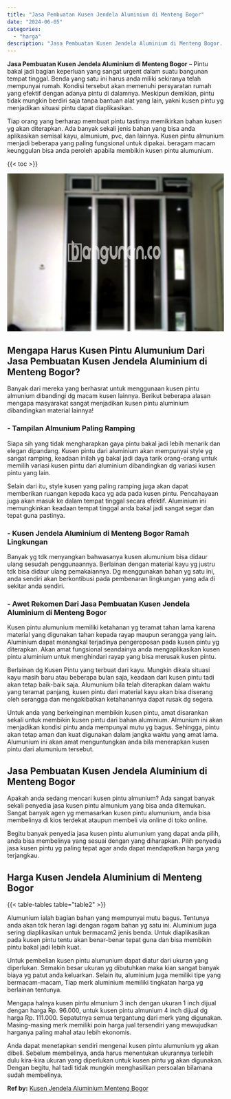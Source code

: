 ```yaml
---
title: "Jasa Pembuatan Kusen Jendela Aluminium di Menteng Bogor"
date: "2024-06-05"
categories: 
  - "harga"
description: "Jasa Pembuatan Kusen Jendela Aluminium di Menteng Bogor. Anda dapat menetapkan sendiri mengenai kusen pintu alumunium yg akan dibeli. Sebelum membelinya, and..."
---
```


**Jasa Pembuatan Kusen Jendela Aluminium di Menteng Bogor** – Pintu bakal jadi bagian keperluan yang sangat urgent dalam suatu bangunan tempat tinggal. Benda yang satu ini harus anda miliki sekiranya telah mempunyai rumah. Kondisi tersebut akan memenuhi persyaratan rumah yang efektif dengan adanya pintu di dalamnya. Meskipun demikian, pintu tidak mungkin berdiri saja tanpa bantuan alat yang lain, yakni kusen pintu yg menjadikan situasi pintu dapat diaplikasikan.

Tiap orang yang berharap membuat pintu tastinya memikirkan bahan kusen yg akan diterapkan. Ada banyak sekali jenis bahan yang bisa anda aplikasikan semisal kayu, almunium, pvc, dan lainnya. Kusen pintu almunium menjadi beberapa yang paling fungsional untuk dipakai. beragam macam keunggulan bisa anda peroleh apabila membikin kusen pintu alumunium.

{{< toc >}}

![Jasa Pembuatan Kusen Jendela Aluminium di Menteng Bogor](/images/harga-kusen-jendela-alumunium-39.png)

## Mengapa Harus Kusen Pintu Alumunium Dari Jasa Pembuatan Kusen Jendela Aluminium di Menteng Bogor?

Banyak dari mereka yang berhasrat untuk menggunaan kusen pintu almunium dibandingi dg macam kusen lainnya. Berikut beberapa alasan mengapa masyarakat sangat menjadikan kusen pintu aluminium dibandingkan material lainnya!

### \- Tampilan Almunium Paling Ramping

Siapa sih yang tidak mengharapkan gaya pintu bakal jadi lebih menarik dan elegan dipandang. Kusen pintu dari aluminium akan mempunyai style yg sangat ramping, keadaan inilah yg bakal jadi daya tarik orang-orang untuk memilih variasi kusen pintu dari aluminium dibandingkan dg variasi kusen pintu yang lain.

Selain dari itu, style kusen yang paling ramping juga akan dapat memberikan ruangan kepada kaca yg ada pada kusen pintu. Pencahayaan juga akan masuk ke dalam tempat tinggal secara efektif. Aluminium ini memungkinkan keadaan tempat tinggal anda bakal jadi sangat segar dan tepat guna pastinya.

### \- Kusen Jendela Aluminium di Menteng Bogor Ramah Lingkungan

Banyak yg tdk menyangkan bahwasanya kusen alumunium bisa didaur ulang sesudah penggunaannya. Berlainan dengan material kayu yg justru tdk bisa didaur ulang pemakaiannya. Dg menggunakan bahan yg satu ini, anda sendiri akan berkontibusi pada pembenaran lingkungan yang ada di sekitar anda sendiri.

### \- Awet Rekomen Dari Jasa Pembuatan Kusen Jendela Aluminium di Menteng Bogor

Kusen pintu alumunium memiliki ketahanan yg teramat tahan lama karena material yang digunakan tahan kepada rayap maupun serangga yang lain. Aluminium dapat menangkal terjadinya pengeroposan pada kusen pintu yg diterapkan. Akan amat fungsional seandainya anda mengaplikasikan kusen pintu aluminium untuk menghindari rayap yang bisa merusak kusen pintu.

Berlainan dg Kusen Pintu yang terbuat dari kayu. Mungkin dikala situasi kayu masih baru atau beberapa bulan saja, keadaan dari kusen pintu tadi akan tetap baik-baik saja. Alumunium bila telah diterapkan dalam waktu yang teramat panjang, kusen pintu dari material kayu akan bisa diserang oleh serangga dan mengakibatkan ketahanannya dapat rusak dg segera.

Untuk anda yang berkeinginan membikin kusen pintu, amat disarankan sekali untuk membikin kusen pintu dari bahan aluminium. Almunium ini akan menjadikan kondisi pintu anda mempunyai mutu yg bagus. Sehingga, pintu akan tetap aman dan kuat digunakan dalam jangka waktu yang amat lama. Alumunium ini akan amat menguntungkan anda bila menerapkan kusen pintu dari alumunium tersebut.

## Jasa Pembuatan Kusen Jendela Aluminium di Menteng Bogor

Apakah anda sedang mencari kusen pintu almunium? Ada sangat banyak sekali penyedia jasa kusen pintu almunium yang bisa anda ditemukan. Sangat banyak agen yg memasarkan kusen pintu alumunium, anda bisa membelinya di kios terdekat ataupun membeli via online di toko online.

Begitu banyak penyedia jasa kusen pintu alumunium yang dapat anda pilih, anda bisa membelinya yang sesuai dengan yang diharapkan. Pilih penyedia jasa kusen pintu yg paling tepat agar anda dapat mendapatkan harga yang terjangkau.

## Harga Kusen Jendela Aluminium di Menteng Bogor

{{< table-tables table="table2" >}}

Alumunium ialah bagian bahan yang mempunyai mutu bagus. Tentunya anda akan tdk heran lagi dengan ragam bahan yg satu ini. Aluminium juga sering diaplikasikan untuk bermacam2 jenis benda. Untuk diaplikasikan pada kusen pintu tentu akan benar-benar tepat guna dan bisa membikin pintu bakal jadi lebih kuat.

Untuk pembelian kusen pintu alumunium dapat diatur dari ukuran yang diperlukan. Semakin besar ukuran yg dibutuhkan maka kian sangat banyak biaya yg patut anda keluarkan. Selain itu, aluminium juga memiliki tipe yang bermacam-macam, Tiap merk aluminium memiliki tingkatan harga yg berlainan tentunya.

Mengapa halnya kusen pintu almunium 3 inch dengan ukuran 1 inch dijual dengan harga Rp. 96.000, untuk kusen pintu almunium 4 inch dijual dg harga Rp. 111.000. Sepatutnya semua tergantung dari merk yang digunakan. Masing-masing merk memiliki poin harga jual tersendiri yang mewujudkan harganya paling mahal atau lebih ekonomis.

Anda dapat menetapkan sendiri mengenai kusen pintu alumunium yg akan dibeli. Sebelum membelinya, anda harus menentukan ukurannya terlebih dulu kira-kira ukuran yang diperlukan untuk kusen pintu yg akan digunakan. Dengan begitu, hal tadi tidak mungkin menghasilkan persoalan bilamana sudah membelinya.

**Ref by:** [Kusen Jendela Aluminium Menteng Bogor](https://id.wikipedia.org/wiki/Kusen)
